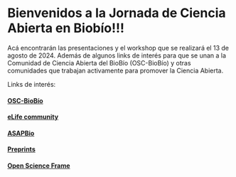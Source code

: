 # Bienvenidos a la Jornada de Ciencia Abierta en Biobío!!!

Acá encontrarán las presentaciones y el workshop que se realizará el 13 de agosto de 2024. Además de algunos links de interés para que se unan a la Comunidad de Ciencia Abierta del BioBío (OSC-BioBío) y otras comunidades que trabajan activamente para promover la Ciencia Abierta.

Links de interés:
<h4><a href="https://osc-international.com/osc-biobio" target="_blank">OSC-BioBío</a></h4>
<h4><a href="https://elifesciences.org/community" target="_blank">eLife community</a></h4>
<h4><a href="https://asapbio.org" target="_blank">ASAPBio</a></h4> 
<h4><a href="https://open-access.network/en/information/publishing/preprints" target="_blank">Preprints</a></h4> 
<h4><a href="https://osf.io" target="_blank">Open Science Frame</a></h4>
